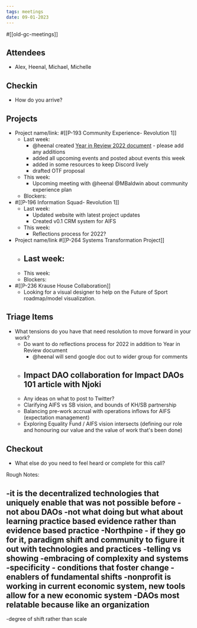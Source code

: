 ```yaml
---
tags: meetings
date: 09-01-2023
---
```

#[[old-gc-meetings]] 
## Attendees
- Alex, Heenal, Michael, Michelle

## Checkin
- How do you arrive?

## Projects
- Project name/link: #[[P-193 Community Experience- Revolution 1]] 
	- Last week:
		- @heenal created [Year in Review 2022 document](https://docs.google.com/document/d/12QE9vEvaqiD8IXJI2TfIkQEuC0VGcAtgVwblvsvq5qA/edit) - please add any additions
		- added all upcoming events and posted about events this week
		- added in some resources to keep Discord lively
		- drafted OTF proposal
	- This week:
		- Upcoming meeting with @heenal @MBaldwin about community experience plan
	- Blockers:
- #[[P-196 Information Squad- Revolution 1]]
	- Last week:
		- Updated website with latest project updates
		- Created v0.1 CRM system for AIFS
	- This week:
		- Reflections process for 2022?
- Project name/link #[[P-264 Systems Transformation Project]] 
	- Last week:
		- 
	- This week:
	- Blockers:
- #[[P-236 Krause House Collaboration]]
	- Looking for a visual designer to help on the Future of Sport roadmap/model visualization.

## Triage Items
- What tensions do you have that need resolution to move forward in your work?
	- Do want to do reflections process for 2022 in addition to Year in Review document
		- @heenal will send google doc out to wider group for comments
	- Impact DAO collaboration for Impact DAOs 101 article with Njoki
		- 
	- Any ideas on what to post to Twitter?
	- Clarifying AIFS vs SB vision, and bounds of KH/SB partnership 
	- Balancing pre-work accrual with operations inflows for AIFS (expectation management)
	- Exploring Equality Fund / AIFS vision intersects (defining our role and honouring our value and the value of work that's been done)

## Checkout
- What else do you need to feel heard or complete for this call?


Rough Notes:

-it is the decentralized technologies that uniquely enable that was not possible before
-not abou DAOs
-not what doing but what about learning
practice based evidence rather than evidence based practice 
-Northpine - if they go for it, paradigm shift and community to figure it out with technologies and practices
-telling vs showing
-embracing of complexity and systems 
-specificity - conditions that foster change
-enablers of fundamental shifts
-nonprofit is working in current economic system, new tools allow for a new economic system
-DAOs most relatable because like an organization
-
-degree of shift rather than scale 
